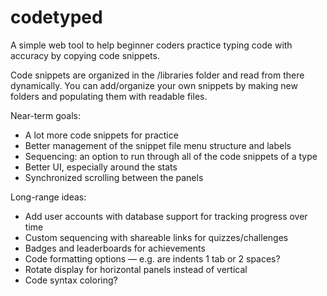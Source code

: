 # codetyped
A simple web tool to help beginner coders practice typing code with accuracy by copying code snippets.

Code snippets are organized in the /libraries folder and read from there dynamically. You can add/organize your own snippets by making new folders and populating them with readable files.

Near-term goals:
- A lot more code snippets for practice
- Better management of the snippet file menu structure and labels
- Sequencing: an option to run through all of the code snippets of a type
- Better UI, especially around the stats
- Synchronized scrolling between the panels

Long-range ideas:
- Add user accounts with database support for tracking progress over time
- Custom sequencing with shareable links for quizzes/challenges
- Badges and leaderboards for achievements
- Code formatting options — e.g. are indents 1 tab or 2 spaces?
- Rotate display for horizontal panels instead of vertical
- Code syntax coloring?
